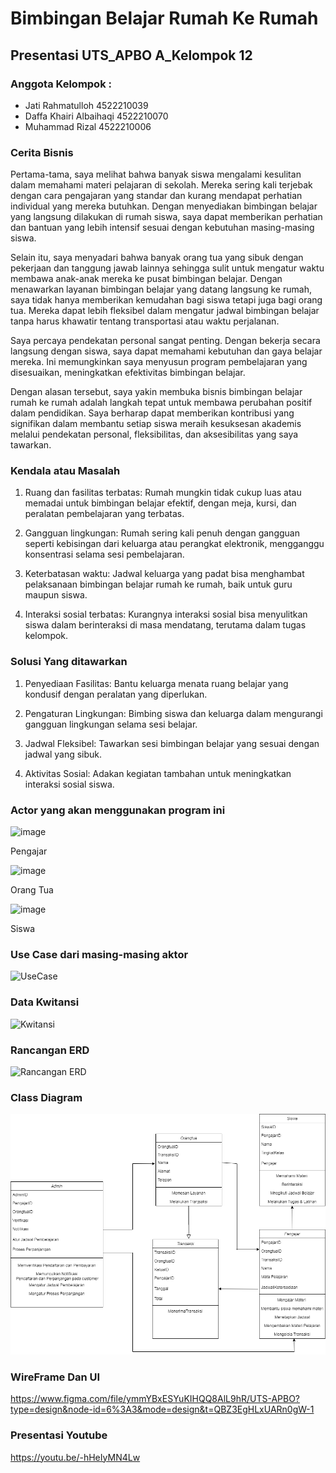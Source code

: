 # Bimbingan Belajar Rumah Ke Rumah
## Presentasi UTS_APBO A_Kelompok 12
### Anggota Kelompok :
- Jati Rahmatulloh 4522210039
- Daffa Khairi Albaihaqi 4522210070
- Muhammad Rizal 4522210006

### Cerita Bisnis
Pertama-tama, saya melihat bahwa banyak siswa mengalami kesulitan dalam memahami materi pelajaran di sekolah. Mereka sering kali terjebak dengan cara pengajaran yang standar dan kurang mendapat perhatian individual yang mereka butuhkan. Dengan menyediakan bimbingan belajar yang langsung dilakukan di rumah siswa, saya dapat memberikan perhatian dan bantuan yang lebih intensif sesuai dengan kebutuhan masing-masing siswa.

Selain itu, saya menyadari bahwa banyak orang tua yang sibuk dengan pekerjaan dan tanggung jawab lainnya sehingga sulit untuk mengatur waktu membawa anak-anak mereka ke pusat bimbingan belajar. Dengan menawarkan layanan bimbingan belajar yang datang langsung ke rumah, saya tidak hanya memberikan kemudahan bagi siswa tetapi juga bagi orang tua. Mereka dapat lebih fleksibel dalam mengatur jadwal bimbingan belajar tanpa harus khawatir tentang transportasi atau waktu perjalanan.

Saya percaya pendekatan personal sangat penting. Dengan bekerja secara langsung dengan siswa, saya dapat memahami kebutuhan dan gaya belajar mereka. Ini memungkinkan saya menyusun program pembelajaran yang disesuaikan, meningkatkan efektivitas bimbingan belajar. 

Dengan alasan tersebut, saya yakin membuka bisnis bimbingan belajar rumah ke rumah adalah langkah tepat untuk membawa perubahan positif dalam pendidikan. Saya berharap dapat memberikan kontribusi yang signifikan dalam membantu setiap siswa meraih kesuksesan akademis melalui pendekatan personal, fleksibilitas, dan aksesibilitas yang saya tawarkan.

### Kendala atau Masalah
1. Ruang dan fasilitas terbatas: Rumah mungkin tidak cukup luas atau memadai untuk bimbingan belajar efektif, dengan meja, kursi, dan peralatan pembelajaran yang terbatas.

2. Gangguan lingkungan: Rumah sering kali penuh dengan gangguan seperti kebisingan dari keluarga atau perangkat elektronik, mengganggu konsentrasi selama sesi pembelajaran.

3. Keterbatasan waktu: Jadwal keluarga yang padat bisa menghambat pelaksanaan bimbingan belajar rumah ke rumah, baik untuk guru maupun siswa.

4. Interaksi sosial terbatas: Kurangnya interaksi sosial bisa menyulitkan siswa dalam berinteraksi di masa mendatang, terutama dalam tugas kelompok.

### Solusi Yang ditawarkan
1. Penyediaan Fasilitas: Bantu keluarga menata ruang belajar yang kondusif dengan peralatan yang diperlukan.

2. Pengaturan Lingkungan: Bimbing siswa dan keluarga dalam mengurangi gangguan lingkungan selama sesi belajar.

3. Jadwal Fleksibel: Tawarkan sesi bimbingan belajar yang sesuai dengan jadwal yang sibuk.

4. Aktivitas Sosial: Adakan kegiatan tambahan untuk meningkatkan interaksi sosial siswa.

### Actor yang akan menggunakan program ini
![image](https://github.com/Jampaaang/Bimbingan-Belajar-Rumah-Ke-Rumah/assets/145977090/626ce581-71bc-49e3-9695-ab777779d94f)

Pengajar

![image](https://github.com/Jampaaang/Bimbingan-Belajar-Rumah-Ke-Rumah/assets/145977090/3cc43d36-c7ee-4b2c-a36c-f420238bb06e)

Orang Tua

![image](https://github.com/Jampaaang/Bimbingan-Belajar-Rumah-Ke-Rumah/assets/145977090/d01d84ff-c6a4-4db2-bdc8-d9d581f386ba)

Siswa


### Use Case dari masing-masing aktor
![UseCase](https://github.com/Jampaaang/Bimbingan-Belajar-Rumah-Ke-Rumah/assets/145977090/cb994a71-ddfe-446f-a196-948c20a4ed8c)

### Data Kwitansi

![Kwitansi](https://github.com/Jampaaang/Bimbingan-Belajar-Rumah-Ke-Rumah/assets/167963529/198e0d1a-3b14-48a0-a660-5b9b8fe64aea)


### Rancangan ERD


![Rancangan ERD](https://github.com/Jampaaang/Bimbingan-Belajar-Rumah-Ke-Rumah/assets/167963529/d2070ef4-867b-4efe-8d6a-2836c1b130b1)


### Class Diagram

![Class Diagram](https://github.com/Jampaaang/Bimbingan-Belajar-Rumah-Ke-Rumah/blob/a103ce172a5cca211b7f50bf267c08f2d999e1bd/Picture/ClassDiagramUAS.png)

### WireFrame Dan UI
https://www.figma.com/file/ymmYBxESYuKIHQQ8AlL9hR/UTS-APBO?type=design&node-id=6%3A3&mode=design&t=QBZ3EgHLxUARn0gW-1

### Presentasi Youtube
https://youtu.be/-hHeIyMN4Lw
